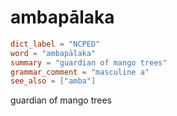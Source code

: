# ambapālaka

``` toml
dict_label = "NCPED"
word = "ambapālaka"
summary = "guardian of mango trees"
grammar_comment = "masculine a"
see_also = ["amba"]
```

guardian of mango trees

